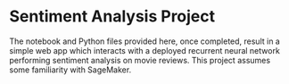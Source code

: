 # Sentiment Analysis Project
The notebook and Python files provided here, once completed, result in a simple web app which interacts with a deployed recurrent neural network performing sentiment analysis on movie reviews. This project assumes some familiarity with SageMaker.
